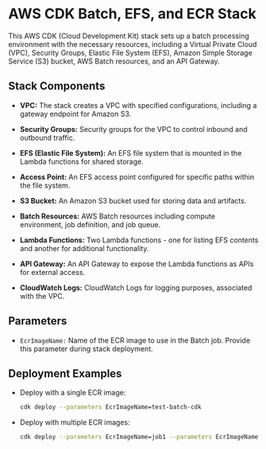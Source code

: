 # AWS CDK Batch, EFS, and ECR Stack

This AWS CDK (Cloud Development Kit) stack sets up a batch processing environment with the necessary resources, including a Virtual Private Cloud (VPC), Security Groups, Elastic File System (EFS), Amazon Simple Storage Service (S3) bucket, AWS Batch resources, and an API Gateway.


## Stack Components

- **VPC:** The stack creates a VPC with specified configurations, including a gateway endpoint for Amazon S3.

- **Security Groups:** Security groups for the VPC to control inbound and outbound traffic.

- **EFS (Elastic File System):** An EFS file system that is mounted in the Lambda functions for shared storage.

- **Access Point:** An EFS access point configured for specific paths within the file system.

- **S3 Bucket:** An Amazon S3 bucket used for storing data and artifacts.

- **Batch Resources:** AWS Batch resources including compute environment, job definition, and job queue.

- **Lambda Functions:** Two Lambda functions - one for listing EFS contents and another for additional functionality.

- **API Gateway:** An API Gateway to expose the Lambda functions as APIs for external access.

- **CloudWatch Logs:** CloudWatch Logs for logging purposes, associated with the VPC.

## Parameters

- `EcrImageName:` Name of the ECR image to use in the Batch job. Provide this parameter during stack deployment.

## Deployment Examples

- Deploy with a single ECR image:
  ```bash
  cdk deploy --parameters EcrImageName=test-batch-cdk
  ```

- Deploy with multiple ECR images:
  ```bash
  cdk deploy --parameters EcrImageName=job1 --parameters EcrImageName2=job2
  ```

